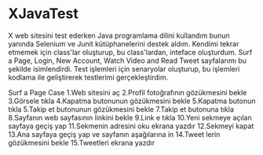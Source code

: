 # XJavaTest
X web sitesini test ederken Java programlama dilini kullandım bunun yanında Selenium ve Junit kütüphanelerini destek aldım.
Kendimi tekrar etmemek için class'lar oluşturup, bu class'lardan, inteface oluşturdum. 
Surf a Page, Login, New Account, Watch Video and Read Tweet sayfalarımı bu şekilde isimlendirdi. Test işlemleri için senaryolar oluşturup, bu işlemleri kodlama ile geliştirerek testlerimi gerçekleştirdim. 

Surf a Page Case
1.Web sitesini aç
2.Profil fotoğrafının gözükmesini bekle 
3.Görsele tıkla
4.Kapatma butonunun gözükmesini bekle 
5.Kapatma butonun tıkla
5.Takip et butonunun gözükmesini bekle
7.Takip et butonuna tıkla
8.Sayfanın web sayfasının linkini bekle
9.Link e tıkla
10.Yeni sekmeye açılan sayfaya geçiş yap
11.Sekmenin adresini oku ekrana yazdır
12.Sekmeyi kapat
13.Ana sayfaya geçiş yap ve sayfanın aşağılarına in
14.Tweet lerin gözükmesini bekle
15.Tweetleri ekrana yazdır

